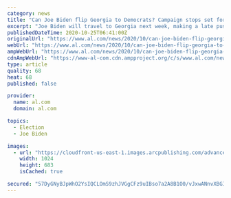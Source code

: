 ```yaml
---
category: news
title: "Can Joe Biden flip Georgia to Democrats? Campaign stops set for Warm Springs, Atlanta"
excerpt: "Joe Biden will travel to Georgia next week, making a late push in a state that Republicans have won every presidential election since 1996. Biden’s campaign says he will deliver remarks in Warm Springs,"
publishedDateTime: 2020-10-25T06:41:00Z
originalUrl: "https://www.al.com/news/2020/10/can-joe-biden-flip-georgia-to-democrats-campaign-stops-set-for-warm-springs-atlanta.html"
webUrl: "https://www.al.com/news/2020/10/can-joe-biden-flip-georgia-to-democrats-campaign-stops-set-for-warm-springs-atlanta.html"
ampWebUrl: "https://www.al.com/news/2020/10/can-joe-biden-flip-georgia-to-democrats-campaign-stops-set-for-warm-springs-atlanta.html?outputType=amp"
cdnAmpWebUrl: "https://www-al-com.cdn.ampproject.org/c/s/www.al.com/news/2020/10/can-joe-biden-flip-georgia-to-democrats-campaign-stops-set-for-warm-springs-atlanta.html?outputType=amp"
type: article
quality: 68
heat: 68
published: false

provider:
  name: al.com
  domain: al.com

topics:
  - Election
  - Joe Biden

images:
  - url: "https://cloudfront-us-east-1.images.arcpublishing.com/advancelocal/VZT67ZTTZNERHL4YLTGMZVJASY.jpg"
    width: 1024
    height: 683
    isCached: true

secured: "57DyGNyBJpWhO2YsIQCLOmS9zhJVGgCFz9uIBso7a2A8B1O0/vJxwANnvXBGIF+6GrHlH5oZix0+D9TadlvP3NiqT8B27V4eTPpgMAeSgkYmXEETaoc+cinTWQToI/VnclsXgN3wCNeosUjPoi8vTp9XD2ZAtBQsElJVOriwFdc0z8tsS5kehwedYPgjnAXx+BbgHWK172518g5UY+RfPn+pAKXBiUG8BFPWV3xNGjPrIKnmjntk6k52/AawtFIw+hvCh/2UkbdtfeVIDG9A+HVXjNGJ1kcTFe6c+8npsBlpFrVFZdxaDM0FrIcpm0YKO9qTYQDIGkwbmCG0F9YWUwmAAq9ck6G7JFyjooog9R4=;D2rK0bveBzPpMgNOENVbaw=="
---
```


